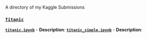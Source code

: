 A directory of my Kaggle Submissions

### **[`Titanic`](https://www.kaggle.com/competitions/titanic)**

 **[`titanic.ipynb`](titanic.ipynb)**
    - **Description**: 
 **[`titanic_simple.ipynb`](titanic_simple.ipynb)**
    - **Description**: 
